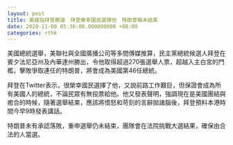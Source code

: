 ```yaml
---
layout: post
title: 美媒指拜登勝選　拜登榮幸國民選擇他　特朗普稱未結束
date: 2020-11-08 05:36:00.000000000 +08:00
categories: rthk
---
```


美國總統選舉，美聯社與全國廣播公司等多間傳媒推算，民主黨總統候選人拜登在賓夕法尼亞州及內華達州勝出，令他取得超過270張選舉人票，超越入主白宮的門檻，擊敗爭取連任的特朗普，將會成為美國第46任總統。

拜登在Twitter表示，很榮幸國民選擇了他，又說前路工作艱巨，但保證會成為所有美國人的總統，不論民眾有無投票給他。他又發表聲明，強調現在是美國團結與癒合的時候，隨著選舉結束，應該將憤怒和苛刻的言辭拋諸腦後，拜登預料本港時間今早9時發表講話。

特朗普未有承認落敗，重申選舉仍未結束，團隊會在法院挑戰大選結果，確保由合法的人當選。
